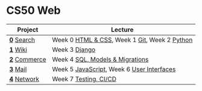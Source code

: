 # CS50 Web

| Project                                                           | Lecture                                                                  |
|-----------------------------------------------------------------------|-------------------------------------------------------------------------- |
| [**0**](./search) [Search](https://cs50.harvard.edu/web/2020/projects/0/search/) | Week 0 [HTML & CSS](https://cs50.harvard.edu/web/2020/weeks/0/), Week 1 [Git](https://cs50.harvard.edu/web/2020/weeks/1/), Week 2 [Python](https://cs50.harvard.edu/web/2020/weeks/2/) |
| [**1**](./wiki) [Wiki](https://cs50.harvard.edu/web/2020/projects/1/wiki/) | Week 3 [Django](https://cs50.harvard.edu/web/2020/weeks/3/) |
| [**2**](./commerce) [Commerce](https://cs50.harvard.edu/web/2020/projects/2/commerce/) | Week 4 [SQL, Models & Migrations](https://cs50.harvard.edu/web/2020/weeks/4/) |
| [**3**](./mail) [Mail](https://cs50.harvard.edu/web/2020/projects/3/mail/) | Week 5 [JavaScript](https://cs50.harvard.edu/web/2020/weeks/5/), Week 6 [User Interfaces](https://cs50.harvard.edu/web/2020/weeks/6/) |
| [**4**](./network) [Network](https://cs50.harvard.edu/web/2020/projects/4/network/) | Week 7 [Testing, CI/CD](https://cs50.harvard.edu/web/2020/weeks/7/) |
